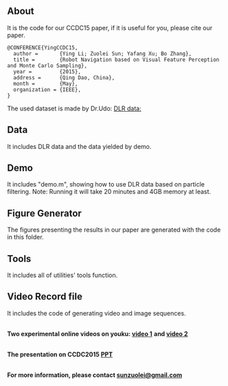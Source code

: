 ## About

It is the code for our CCDC15 paper, if it is useful for you, please cite our paper.
```
@CONFERENCE{YingCCDC15,
  author =       {Ying Li; Zuolei Sun; Yafang Xu; Bo Zhang},
  title =        {Robot Navigation based on Visual Feature Perception and Monte Carlo Sampling},
  year =         {2015},
  address =      {Qing Dao, China},
  month =        {May},
  organization = {IEEE},
}
```

The used dataset is made by Dr.Udo: [DLR data:](http://www.informatik.uni-bremen.de/agebv/en/DlrSpatialCognitionDataSet)

## Data

It includes DLR data and the data yielded by demo. 

## Demo

It includes "demo.m", showing how to use DLR data based on particle filtering. Note: Running it will take 20 minutes and 4GB memory at least.

## Figure Generator

The figures presenting the results in our paper are generated with the code in this folder.

## Tools

It includes all of utilities' tools function. 

## Video Record file

It includes the code of generating video and image sequences.

</br>**Two experimental online videos on youku: [video 1](http://dwz.cn/ccdc15 )** **and [video 2](http://dwz.cn/15ccdc)**

</br>**The presentation on CCDC2015 [PPT](http://v.youku.com/v_show/id_XOTYzNjk5MzA4.html)**

</br>**For more information, please contact [sunzuolei@gmail.com](http://dwz.cn/samuel)**
